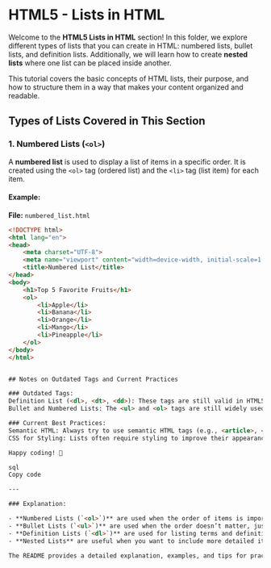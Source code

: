 # HTML5 - Lists in HTML

Welcome to the **HTML5 Lists in HTML** section! In this folder, we explore different types of lists that you can create in HTML: numbered lists, bullet lists, and definition lists. Additionally, we will learn how to create **nested lists** where one list can be placed inside another.

This tutorial covers the basic concepts of HTML lists, their purpose, and how to structure them in a way that makes your content organized and readable.

## Types of Lists Covered in This Section

### 1. **Numbered Lists** (`<ol>`)
A **numbered list** is used to display a list of items in a specific order. It is created using the `<ol>` tag (ordered list) and the `<li>` tag (list item) for each item.

#### Example:
**File:** `numbered_list.html`

```html
<!DOCTYPE html>
<html lang="en">
<head>
    <meta charset="UTF-8">
    <meta name="viewport" content="width=device-width, initial-scale=1.0">
    <title>Numbered List</title>
</head>
<body>
    <h1>Top 5 Favorite Fruits</h1>
    <ol>
        <li>Apple</li>
        <li>Banana</li>
        <li>Orange</li>
        <li>Mango</li>
        <li>Pineapple</li>
    </ol>
</body>
</html>


## Notes on Outdated Tags and Current Practices

### Outdated Tags:
Definition List (<dl>, <dt>, <dd>): These tags are still valid in HTML5 but are rarely used in modern web development. Instead, developers prefer using other semantic elements like tables for structured data. However, these tags are great for understanding how lists can be used in HTML.
Bullet and Numbered Lists: The <ul> and <ol> tags are still widely used in modern development. However, be aware that for styling lists, CSS is commonly used today (e.g., using list-style-type to control bullet styles).

### Current Best Practices:
Semantic HTML: Always try to use semantic HTML tags (e.g., <article>, <section>, <nav>) to structure your content, instead of relying too heavily on list elements.
CSS for Styling: Lists often require styling to improve their appearance, and this is typically done through CSS.

Happy coding! 🚀

sql
Copy code

---

### Explanation:

- **Numbered Lists (`<ol>`)** are used when the order of items is important.
- **Bullet Lists (`<ul>`)** are used when the order doesn’t matter, just a collection of items.
- **Definition Lists (`<dl>`)** are used for listing terms and definitions (not commonly used but important for educational purposes).
- **Nested Lists** are useful when you want to include more detailed items within a list, like categories or sub-items.

The README provides a detailed explanation, examples, and tips for practicing each list type, and it mentions which tags are still valid but not as commonly used in modern web development.






